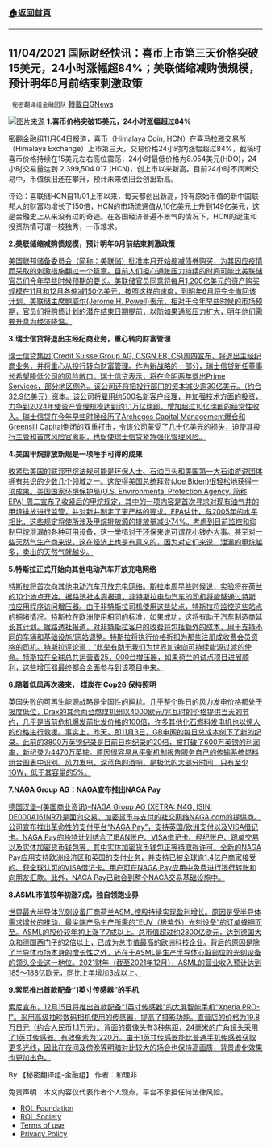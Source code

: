 ###  [:house:返回首頁](https://github.com/ourhimalayas/txt)
---


## 11/04/2021 国际财经快讯：喜币上市第三天价格突破15美元，24小时涨幅超84%；美联储缩减购债规模，预计明年6月前结束刺激政策
` 秘密翻译组金融团队` [轉載自GNews](https://gnews.org/zh-hans/1638488/)

![](https://assets.gnews.org/wp-content/uploads/2021/11/20211104-2.jpg)[图片来源](https://himalaya.exchange/)
**1.喜币价格突破15美元，24小时涨幅超过84%**

密翻金融组11月04日报道，喜币（Himalaya Coin, HCN）在喜马拉雅交易所（Himalaya Exchange）上市第三天，交易价格24小时内涨幅超过84%，截稿时喜币价格持续在15美元左右高位震荡，24小时最低价格为8.054美元(HDO)，24小时交易量达到 2,399,504.017 (HCN)，创上市以来新高。目前24小时不间断交易中，币值依旧还在攀升，预计未来依旧会创出新高。

评论：喜联储HCN自11/01上市以来，每天都创出新高，持有原始币值的新中国联邦人的财富均增长了150倍，HCN的市场流通值从10亿美元上升到149亿美元，这是金融史上从来没有过的奇迹。在各国经济普遍不景气的情况下，HCN的诞生和投资热情可谓一枝独秀，一币难求。

**2.美联储缩减购债规模，预计明年6月前结束刺激政策**

[美国联邦储备委员会（简称：美联储）批准本月开始缩减债券购买，为其因应疫情而采取的刺激措施翻过一个篇章。目前人们担心通胀压力持续的时间可能比美联储官员们今年早些时候预期的要长。美联储官员同意将每月1,200亿美元的资产购买规模在11月和12月各缩减150亿美元，按照这样的速度，到明年6月将完全撤回该计划。美联储主席鲍威尔(Jerome H. Powell)表示，相对于今年早些时候的市场预期，官员们将购债计划的潜在结束日期提前，以防如果通胀压力扩大，明年他们需要升息为经济降温。](https://cn.wsj.com/articles/%E7%BE%8E%E8%81%94%E5%82%A8%E5%BC%80%E5%A7%8B%E5%89%8A%E5%87%8F%E5%80%BA%E5%88%B8%E8%B4%AD%E4%B9%B0%E9%87%8F-%E8%AE%A1%E5%88%92%E6%98%8E%E5%B9%B46%E6%9C%88%E5%89%8D%E7%BB%93%E6%9D%9F%E5%88%BA%E6%BF%80%E6%94%BF%E7%AD%96-11635981610)

**3.瑞士信贷将退出主经纪商业务，重心转向财富管理**

[瑞士信贷集团(Credit Suisse Group AG, CSGN.EB, CS)周四宣布，将退出主经纪商业务，并将重心从投行转向财富管理。作为新战略的一部分，瑞士信贷新任董事长希望降低公司的风险敞口。瑞士信贷表示，将在今明两年退出Prime Services，部分地区例外。该公司还将把投行部门的资本减少逾30亿美元。（约合32.9亿美元）资本。该公司将雇用约500名新客户经理，并加强技术方面的投资，力争到2024年使资产管理规模达到约1.1万亿瑞郎，增加超过10亿瑞郎的经常性收入。瑞士信贷在今年早些时候经历了Archegos Capital Management爆仓和Greensill Capital倒闭的双重打击，令该公司蒙受了几十亿美元的损失，迫使其投行主管和首席风险官离职，也促使瑞士信贷紧急强化管理风险。](https://cn.wsj.com/articles/%E7%91%9E%E5%A3%AB%E4%BF%A1%E8%B4%B7%E5%B0%86%E9%80%80%E5%87%BA%E4%B8%BB%E7%BB%8F%E7%BA%AA%E5%95%86%E4%B8%9A%E5%8A%A1-%E9%87%8D%E5%BF%83%E8%BD%AC%E5%90%91%E8%B4%A2%E5%AF%8C%E7%AE%A1%E7%90%86-11636013710)

**4.美国甲烷排放新规是一项唾手可得的成果**

[收紧后美国的联邦甲烷法规可能是环保人士、石油巨头和美国第一大石油游说团体拥有共识的少数几个领域之一。这使得美国总统拜登(Joe Biden)很轻松地获得一项成果。美国国家环境保护局(U.S. Environmental Protection Agency, 简称EPA) 周二宣布了收紧后的甲烷规定，其中的一项内容是首次寻求对现有油气井的甲烷排放进行监管，并对新井制定了更严格的要求。EPA估计，与2005年的水平相比，这些规定将使所涉及甲烷排放源的排放量减少74%。考虑到目前监控和抑制甲烷泄漏的各种可用设备，这一举措对于环保来说可谓花小钱办大事。甚至对一些天然气生产商来说，这在经济上也是有意义的，因为对它们来说，泄漏的甲烷越多，卖出的天然气就越少。](https://cn.wsj.com/articles/%E7%BE%8E%E5%9B%BD%E7%94%B2%E7%83%B7%E6%8E%92%E6%94%BE%E6%96%B0%E8%A7%84%E6%98%AF%E4%B8%80%E9%A1%B9%E5%94%BE%E6%89%8B%E5%8F%AF%E5%BE%97%E7%9A%84%E6%88%90%E6%9E%9C-11636008009)

**5.特斯拉正式开始向其他电动汽车开放充电网络**

[特斯拉将首次向其他电动汽车开放充电网络。斯拉本周早些时候说，实验将在荷兰的10个地点开始。据路透社本周报道，非特斯拉电动汽车的司机将能够通过特斯拉应用程序访问增压器。由于非特斯拉司机使用这些站点，特斯拉将监控这些站点的拥堵情况。特斯拉在欧洲使用相同的标准，如果成功，这将有助于汽车制造商延长其计划。据路透社报道，对非特斯拉客户的收费将包括额外的成本，用于支持不同的车辆和基础设施/网站调整。特斯拉将执行价格折扣为那些注册成收费会员资格的司机。特斯拉评论道：”此举有助于我们为世界加速向可持续能源过渡的使命。特斯拉在全球总共运营着25，000台增压器，如果荷兰的试点项目进展顺利，这些增压器最终都会全面参与到该项目中来。](https://www.zerohedge.com/markets/tesla-officially-starting-open-its-charging-network-other-evs)

**6.随着低风再次袭来， 煤炭在 Cop26 保持照明**

[英国失败的可再生能源战略是全国性的尴尬。几乎整个昨日的风力发电价格都处于极度低位，Drax的其余两台燃煤机组以4000欧元/兆瓦时的价格提供当天的节约，几乎是当前危机爆发前批发价格的100倍，许多其他化石燃料发电机也以惊人的价格进行救援。事实上，昨天，即11月3日，GB电网的每日总成本创下了新的纪录。此前的3800万英镑纪录是目前日均纪录的20倍，被打破了600万英镑的利润率，新纪录为4470万英镑。原因很容易从平衡机制报告服务自己的传输系统燃料组合图表中识别。风力发电，深蓝色的酒吧，是极低的大部分时间，只有至少1GW，低于其容量的5%。](https://www.zerohedge.com/commodities/coal-keeps-lights-cop26-low-wind-strikes-again)

**7.NAGA Group AG：NAGA宣布推出NAGA Pay**

[德国汉堡–(美国商业资讯)–NAGA Group AG (XETRA: N4G, ISIN: DE000A161NR7)是面向交易、加密货币与支付的社交网络NAGA.com的提供商。公司宣布推出革命性的支付平台“NAGA Pay”，支持英国/欧洲支付以及VISA借记卡。NAGA Pay的独特计划结合了IBAN账户、VISA借记卡、经纪账户、跟单交易以及实体加密货币钱包等，其中实体加密货币钱包正等待取得许可。全新的NAGA Pay应用支持欧洲经济区和英国的支付业务，并支持已被全球逾1.4亿户商家接受的、获全球认可的VISA借记卡。用户可在NAGA Pay应用中免费进行银行转账和向朋友汇款。此外，NAGA Pay已融合到整个NAGA交易基础设施中。](http://www.businesswirechina.com/zh/news/48592.html)

**8.ASML市值较年初涨7成，独自领跑业界**

[世界最大半导体光刻设备厂商荷兰ASML控股持续实现盈利增长。原因是受半导体需求增长的推动，最尖端产品生产所需的“EUV（极紫外）光刻设备”的订单蜂拥而至。ASML的股价较年初上涨了7成以上。总市值超过约2800亿欧元，达到德国大众和德国西门子的2倍以上，已成为总市值最高的欧洲科技企业。背后的原因是除了半导体市场本身的增长性之外，还在于ASML是生产半导体心脏部位的光刻设备的领头企业这一地位。2021财年（截至2021年12月），ASML的营业收入预计达到185～188亿欧元，同比上年增加3成以上。](https://cn.nikkei.com/industry/itelectric-appliance/46544-2021-11-03-05-00-20.html)

**9.索尼推出首款配备“1英寸传感器”的手机**

[索尼宣布，12月15日将推出首款配备“1英寸传感器”的大屏智能手机“Xperia PRO-I”。采用高级袖珍数码相机使用的传感器，提高了摄影功能。直营店的价格为19.8万日元（约合人民币1.1万元）。背面的摄像头有3种焦距，24毫米的广角镜头采用了1英寸传感器。有效像素为1220万。由于1英寸传感器能比普通手机传感器获取更多光线，因此在夜间及傍晚等明暗对比较大的场合也保持高画质，背景虚化效果也更加出色。](https://cn.nikkei.com/product/pdigital/46571-2021-11-04-10-41-13.html)

By 【秘密翻译组-金融组】
作者：和理非

 

免责声明：本文内容仅代表作者个人观点，平台不承担任何法律风险。

- [ROL Foundation](https://rolfoundation.org/)
- [ROL Society](https://rolsociety.org/)
- [Terms of use](https://gnews.org/terms-of-use-3/)
- [Privacy Policy](https://gnews.org/privacy-policy/)
